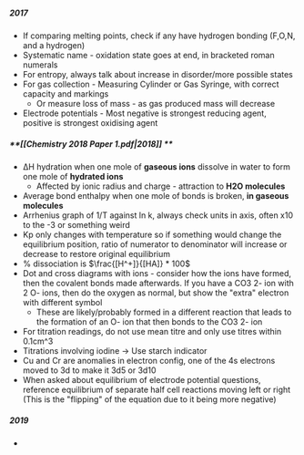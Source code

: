 ##### **2017**
- If comparing melting points, check if any have hydrogen bonding (F,O,N, and a hydrogen)
- Systematic name - oxidation state goes at end, in bracketed roman numerals
- For entropy, always talk about increase in disorder/more possible states
- For gas collection - Measuring Cylinder or Gas Syringe, with correct capacity and markings 
	- Or measure loss of mass - as gas produced mass will decrease
- Electrode potentials - Most negative is strongest reducing agent, positive is strongest oxidising agent
##### **[[Chemistry 2018 Paper 1.pdf|2018]] **
- ∆H hydration when one mole of **gaseous ions** dissolve in water to form one mole of **hydrated ions**
	- Affected by ionic radius and charge - attraction to **H2O molecules**
- Average bond enthalpy when one mole of bonds is broken, **in gaseous molecules**
- Arrhenius graph of 1/T against ln k, always check units in axis, often x10 to the -3 or something weird
- Kp only changes with temperature so if something would change the equilibrium position, ratio of numerator to denominator will increase or decrease to restore original equilibrium
- % dissociation is $\frac{[H^+]}{[HA]} * 100$ 
- Dot and cross diagrams with ions - consider how the ions have formed, then the covalent bonds made afterwards. If you have a CO3 2- ion with 2 O- ions, then do the oxygen as normal, but show the "extra" electron with different symbol
	- These are likely/probably formed in a different reaction that leads to the formation of an O- ion that then bonds to the CO3 2- ion
- For titration readings, do not use mean titre and only use titres within 0.1cm^3
- Titrations involving iodine -> Use starch indicator
- Cu and Cr are anomalies in electron config, one of the 4s electrons moved to 3d to make it 3d5 or 3d10
- When asked about equilibrium of electrode potential questions, reference equilibrium of separate half cell reactions moving left or right (This is the "flipping" of the equation due to it being more negative)
##### **2019**
- 
